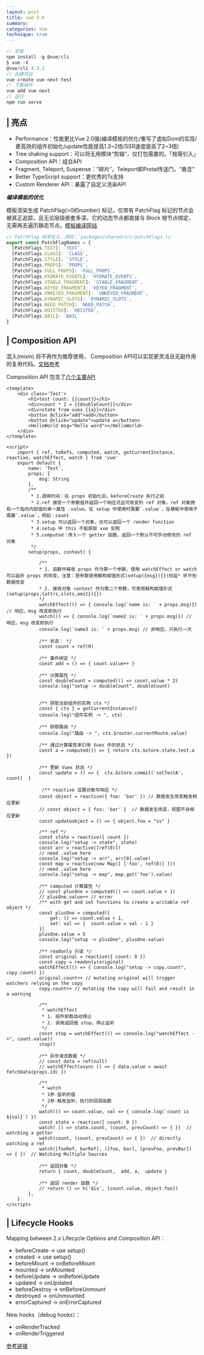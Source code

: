 ```yaml
---
layout: post
title: vue 3.0
summary:
categories: Vue
technique: true
---
```


```javascript
// 安装
npm install -g @vue/cli
$ vue -V
@vue/cli 4.3.1
// 创建项目
vue create vue-next-test
// 下载插件
vue add vue-next
// 运行
npm run serve
```


## | 亮点

- Performance：性能更比Vue 2.0强(编译模板的优化/重写了虚拟Dom的实现/更高效的组件初始化/update性能提高1.3~2倍/SSR速度提高了2~3倍)
- Tree shaking support：可以将无用模块“剪辑”，仅打包需要的。「按需引入」
- Composition API：组合API
- Fragment, Teleport, Suspense：“碎片”，Teleport即Protal传送门，“悬念”
- Better TypeScript support：更优秀的Ts支持
- Custom Renderer API：暴露了自定义渲染API


***编译模板的优化***

模板渲染生成 PatchFlag(>0的number) 标记，仅带有 PatchFlag 标记的节点会被真正追踪，且无论层级嵌套多深，它的动态节点都直接与 Block 根节点绑定，无需再去遍历静态节点。[模板编译网站](https://vue-next-template-explorer.netlify.app/)

```javascript
// PatchFlag 枚举定义，源码：`packages/shared/src/patchFlags.ts`
export const PatchFlagNames = {
  [PatchFlags.TEXT]: `TEXT`,
  [PatchFlags.CLASS]: `CLASS`,
  [PatchFlags.STYLE]: `STYLE`,
  [PatchFlags.PROPS]: `PROPS`,
  [PatchFlags.FULL_PROPS]: `FULL_PROPS`,
  [PatchFlags.HYDRATE_EVENTS]: `HYDRATE_EVENTS`,
  [PatchFlags.STABLE_FRAGMENT]: `STABLE_FRAGMENT`,
  [PatchFlags.KEYED_FRAGMENT]: `KEYED_FRAGMENT`,
  [PatchFlags.UNKEYED_FRAGMENT]: `UNKEYED_FRAGMENT`,
  [PatchFlags.DYNAMIC_SLOTS]: `DYNAMIC_SLOTS`,
  [PatchFlags.NEED_PATCH]: `NEED_PATCH`,
  [PatchFlags.HOISTED]: `HOISTED`,
  [PatchFlags.BAIL]: `BAIL`
}
```

## | Composition API

 混入(mixin) 将不再作为推荐使用， Composition API可以实现更灵活且无副作用的复用代码。[文档参考](https://composition-api.vuejs.org/#summary)

 Composition API 包含了[六个主要API](https://composition-api.vuejs.org/api.html#setup)

```vue
<template>
    <div class='Test'>
        <h1>test count: {{count}}</h1>
        <div>count * 2 = {{doubleCount}}</div>
        <div>state from vuex {{a}}</div>
        <button @click="add">add</button>
        <button @click="update">update a</button>
        <HelloWorld msg="Hello word"></HelloWorld>
    </div>
</template>

<script>
    import { ref, toRefs, computed, watch, getCurrentInstance, reactive, watchEffect, watch } from 'vue'
    export default {
        name: 'Test',
        props: {
            msg: String
        },
        /**
         * 1.调用时间：在 props 初始化后，beforeCreate 执行之前
         * 2.ref 接受一个参数值并返回一个响应式且可改变的 ref 对象。ref 对象拥有一个指向内部值的单一属性 .value。在 setup 中使用时需要`.value`，在模板中使用不需要`.value`，例如：count
         * 3.setup 可以返回一个对象，也可以返回一个 render function
         * 4.setup 中 this 不能获取 vue 实例
         * 5.computed：传入一个 getter 函数，返回一个默认不可手动修改的 ref 对象
         */
        setup(props, context) {

            /**
            * 1. 函数中接收 props 作为第一个参数，使用 watchEffect or watch 可以监听 props 的改变，注意：若参数使用解构赋值形式(setup({msg}){})则监* 听不到数据改变
            * 2. 接收对象 context 作为第二个参数，可使用解构赋值形式(setup(props,{attrs,slots,emit}){})
            */
            watchEffect(() => { console.log(`name is: ` + props.msg)}) // 响应，msg 改变即执行
            watch(() => { console.log(`name2 is: ` + props.msg)}) // 响应，msg 改变即执行
            console.log(`name3 is: ` + props.msg) // 非响应，只执行一次

            /** 状态： */
            const count = ref(0)

            /** 事件绑定 */
            const add = () => { count.value++ }

            /** 计算属性 */
            const doubleCount = computed(() => count.value * 2)
            console.log("setup -> doubleCount", doubleCount)


            /** 获取当前组件的实例 ctx */
            const { ctx } = getCurrentInstance()
            console.log("组件实例 -> ", ctx)

            /** 获取路由 */
            console.log("路由 -> ", ctx.$router.currentRoute.value)

            /** 通过计算属性来引用 Vuex 中的状态 */
            const a = computed(() => { return ctx.$store.state.test.a })

            /** 更新 Vuex 状态 */
            const update = () => {  ctx.$store.commit('setTestA', count)  }

             /** reactive 设置对象可响应 */
            const object = reactive({ foo: 'bar' }) // 数据发生改变触发相应更新
            // const object = { foo: 'bar' }  // 数据发生改变，视图不会相应更新
            const updateobject = () => { object.foo = "ss" }

            /** ref */
            const state = reactive({ count })
            console.log("setup -> state", state)
            const arr = reactive([ref(0)])
            // need .value here
            console.log("setup -> arr", arr[0].value)
            const map = reactive(new Map([ ['foo', ref(0)] ]))
            // need .value here
            console.log("setup -> map", map.get('foo').value)

            /** computed 计算属性 */
            // const plusOne = computed(() => count.value + 1)
            // plusOne.value++ // error
            /** with get and set functions to create a writable ref object */
            const plusOne = computed({
                get: () => count.value + 1,
                set: val => {  count.value = val - 1 }
            })
            plusOne.value = 5
            console.log("setup -> plusOne", plusOne.value)

            /** readonly 只读 */
            const original = reactive({ count: 0 })
            const copy = readonly(original)
            watchEffect(() => { console.log("setup -> copy.count", copy.count) })
            original.count++ // mutating original will trigger watchers relying on the copy
            copy.count++ // mutating the copy will fail and result in a warning

            /**
             * watchEffect
             * 1. 组件卸载自动停止
             * 2. 调用返回值 stop，停止监听
             */
            const stop = watchEffect(() => console.log("watchEffect ->", count.value))
            stop()

            /** 异步请求数据 */
            // const data = ref(null)
            // watchEffect(async () => { data.value = await fetchData(props.id) })

            /**
             * watch
             * 1参-监听的值
             * 2参-触发监听，执行的回调函数
             */
            watch(() => count.value, val => { console.log(`count is ${val}`) })
            const state = reactive({ count: 0 })
            watch( () => state.count, (count, prevCount) => { })  // watching a getter
            watch(count, (count, prevCount) => { })  // directly watching a ref
            watch([fooRef, barRef], ([foo, bar], [prevFoo, prevBar]) => { })  // Watching Multiple Sources

            /** 返回对象 */
            return { count, doubleCount,  add, a,  update }

            /** 返回 render 函数 */
            // return () => h('div', [count.value, object.foo])
        },
    }
</script>
```

## | Lifecycle Hooks

Mapping between 2.x Lifecycle Options and Composition API：

- beforeCreate -> use setup()
- created -> use setup()
- beforeMount -> onBeforeMount
- mounted -> onMounted
- beforeUpdate -> onBeforeUpdate
- updated -> onUpdated
- beforeDestroy -> onBeforeUnmount
- destroyed -> onUnmounted
- errorCaptured -> onErrorCaptured

New hooks（debug hooks）：
- onRenderTracked
- onRenderTriggered


[参考链接](https://juejin.im/post/5e9f6b3251882573a855cd52)



